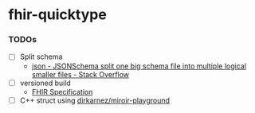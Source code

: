 fhir-quicktype
==============
### TODOs
- [ ] Split schema
  - [json - JSONSchema split one big schema file into multiple logical smaller files - Stack Overflow](https://stackoverflow.com/questions/18376215/jsonschema-split-one-big-schema-file-into-multiple-logical-smaller-files)
- [ ] versioned build
  - [FHIR Specification](http://hl7.org/fhir/directory.html)
- [ ] C++ struct using [dirkarnez/miroir-playground](https://github.com/dirkarnez/miroir-playground)
